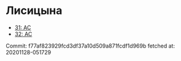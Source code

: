 # Лисицына
- [31: AC](31.md)
- [32: AC](32.md)

Commit: f77af823929fcd3df37a10d509a871fcdf1d969b
 fetched at: 20201128-051729
